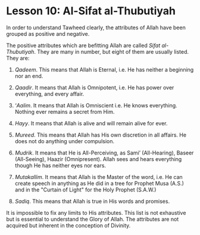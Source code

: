 Lesson 10: Al-Sifat al-Thubutiyah
=================================

In order to understand Tawheed clearly, the attributes of Allah have
been grouped as positive and negative.

The positive attributes which are befitting Allah are called *Sifat
al-Thubutiyah*. They are many in number, but eight of them are usually
listed. They are:

1. *Qadeem*. This means that Allah is Eternal, i.e. He has neither a
beginning nor an end.

2. *Qaadir*. It means that Allah is Omnipotent, i.e. He has power over
everything, and every affair.

3. ‘*Aalim*. It means that Allah is Omniscient i.e. He knows everything.
Nothing ever remains a secret from Him.

4. *Hayy*. It means that Allah is alive and will remain alive for ever.

5. *Mureed*. This means that Allah has His own discretion in all
affairs. He does not do anything under compulsion.

6. *Mudrik*. It means that He is All-Perceiving, as Sami’ (All-Hearing),
Baseer (All-Seeing), Haazir (Omnipresent). Allah sees and hears
everything though He has neither eyes nor ears.

7. *Mutakallim*. It means that Allah is the Master of the word, i.e. He
can create speech in anything as He did in a tree for Prophet Musa
(A.S.) and in the "Curtain of Light" for the Holy Prophet (S.A.W.)

8. *Sadiq*. This means that Allah is true in His words and promises.

It is impossible to fix any limits to His attributes. This list is not
exhaustive but is essential to understand the Glory of Allah. The
attributes are not acquired but inherent in the conception of Divinity.


